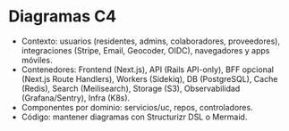 # Diagramas C4

- Contexto: usuarios (residentes, admins, colaboradores, proveedores), integraciones (Stripe, Email, Geocoder, OIDC), navegadores y apps móviles.
- Contenedores: Frontend (Next.js), API (Rails API-only), BFF opcional (Next.js Route Handlers), Workers (Sidekiq), DB (PostgreSQL), Cache (Redis), Search (Meilisearch), Storage (S3), Observabilidad (Grafana/Sentry), Infra (K8s).
- Componentes por dominio: servicios/uc, repos, controladores.
- Código: mantener diagramas con Structurizr DSL o Mermaid.
